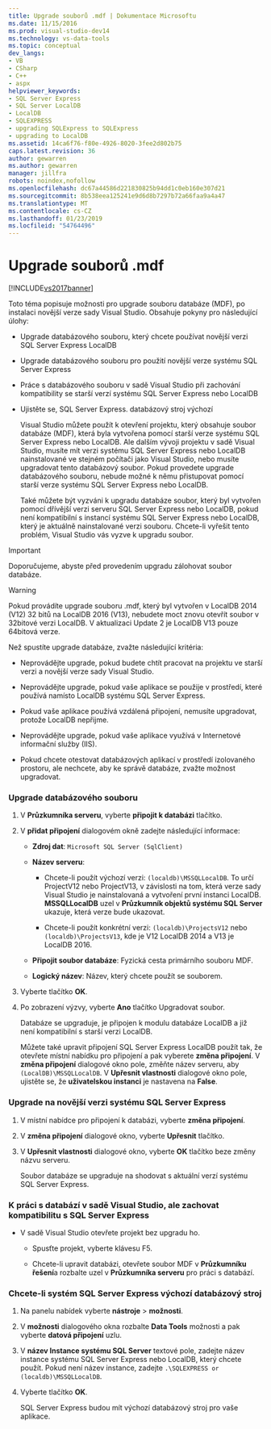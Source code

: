 ```yaml
---
title: Upgrade souborů .mdf | Dokumentace Microsoftu
ms.date: 11/15/2016
ms.prod: visual-studio-dev14
ms.technology: vs-data-tools
ms.topic: conceptual
dev_langs:
- VB
- CSharp
- C++
- aspx
helpviewer_keywords:
- SQL Server Express
- SQL Server LocalDB
- LocalDB
- SQLEXPRESS
- upgrading SQLExpress to SQLExpress
- upgrading to LocalDB
ms.assetid: 14ca6f76-f80e-4926-8020-3fee2d802b75
caps.latest.revision: 36
author: gewarren
ms.author: gewarren
manager: jillfra
robots: noindex,nofollow
ms.openlocfilehash: dc67a44586d221830825b94dd1c0eb160e307d21
ms.sourcegitcommit: 8b538eea125241e9d6d8b7297b72a66faa9a4a47
ms.translationtype: MT
ms.contentlocale: cs-CZ
ms.lasthandoff: 01/23/2019
ms.locfileid: "54764496"
---
```

# <a name="upgrade-mdf-files"></a>Upgrade souborů .mdf
[!INCLUDE[vs2017banner](../includes/vs2017banner.md)]

  
Toto téma popisuje možnosti pro upgrade souboru databáze (MDF), po instalaci novější verze sady Visual Studio. Obsahuje pokyny pro následující úlohy:  
  
- Upgrade databázového souboru, který chcete používat novější verzi SQL Server Express LocalDB  
  
- Upgrade databázového souboru pro použití novější verze systému SQL Server Express  
  
- Práce s databázového souboru v sadě Visual Studio při zachování kompatibility se starší verzí systému SQL Server Express nebo LocalDB  
  
- Ujistěte se, SQL Server Express. databázový stroj výchozí  
  
  Visual Studio můžete použít k otevření projektu, který obsahuje soubor databáze (MDF), která byla vytvořena pomocí starší verze systému SQL Server Express nebo LocalDB. Ale dalším vývoji projektu v sadě Visual Studio, musíte mít verzi systému SQL Server Express nebo LocalDB nainstalované ve stejném počítači jako Visual Studio, nebo musíte upgradovat tento databázový soubor. Pokud provedete upgrade databázového souboru, nebude možné k němu přistupovat pomocí starší verze systému SQL Server Express nebo LocalDB.  
  
  Také můžete být vyzváni k upgradu databáze soubor, který byl vytvořen pomocí dřívější verzi serveru SQL Server Express nebo LocalDB, pokud není kompatibilní s instancí systému SQL Server Express nebo LocalDB, který je aktuálně nainstalované verzi souboru. Chcete-li vyřešit tento problém, Visual Studio vás vyzve k upgradu soubor.  
  
> [!IMPORTANT]
>  Doporučujeme, abyste před provedením upgradu zálohovat soubor databáze.  
  
> [!WARNING]
>  Pokud provádíte upgrade souboru .mdf, který byl vytvořen v LocalDB 2014 (V12) 32 bitů na LocalDB 2016 (V13), nebudete moct znovu otevřít soubor v 32bitové verzi LocalDB.  V aktualizaci Update 2 je LocalDB V13 pouze 64bitová verze.  
  
 Než spustíte upgrade databáze, zvažte následující kritéria:  
  
-   Neprovádějte upgrade, pokud budete chtít pracovat na projektu ve starší verzi a novější verze sady Visual Studio.  
  
-   Neprovádějte upgrade, pokud vaše aplikace se použije v prostředí, které používá namísto LocalDB systému SQL Server Express.  
  
-   Pokud vaše aplikace používá vzdálená připojení, nemusíte upgradovat, protože LocalDB nepřijme.  
  
-   Neprovádějte upgrade, pokud vaše aplikace využívá v Internetové informační služby (IIS).  
  
-   Pokud chcete otestovat databázových aplikací v prostředí izolovaného prostoru, ale nechcete, aby ke správě databáze, zvažte možnost upgradovat.  
  
### <a name="to-upgrade-a-database-file"></a>Upgrade databázového souboru  
  
1. V **Průzkumníka serveru**, vyberte **připojit k databázi** tlačítko.  
  
2. V **přidat připojení** dialogovém okně zadejte následující informace:  
  
   -   **Zdroj dat**: `Microsoft SQL Server (SqlClient)`  
  
   -   **Název serveru**:  
  
       -   Chcete-li použít výchozí verzi: `(localdb)\MSSQLLocalDB`.  To určí ProjectV12 nebo ProjectV13, v závislosti na tom, která verze sady Visual Studio je nainstalovaná a vytvoření první instanci LocalDB. **MSSQLLocalDB** uzel v **Průzkumník objektů systému SQL Server** ukazuje, která verze bude ukazovat.  
  
       -   Chcete-li použít konkrétní verzi: `(localdb)\ProjectsV12` nebo `(localdb)\ProjectsV13`, kde je V12 LocalDB 2014 a V13 je LocalDB 2016.  
  
   -   **Připojit soubor databáze**: Fyzická cesta primárního souboru MDF.  
  
   -   **Logický název**: Název, který chcete použít se souborem.  
  
3. Vyberte tlačítko **OK**.  
  
4. Po zobrazení výzvy, vyberte **Ano** tlačítko Upgradovat soubor.  
  
   Databáze se upgraduje, je připojen k modulu databáze LocalDB a již není kompatibilní s starší verzi LocalDB.  
  
   Můžete také upravit připojení SQL Server Express LocalDB použít tak, že otevřete místní nabídku pro připojení a pak vyberete **změna připojení**. V **změna připojení** dialogové okno pole, změňte název serveru, aby `(LocalDB)\MSSQLLocalDB`. V **Upřesnit vlastnosti** dialogové okno pole, ujistěte se, že **uživatelskou instanci** je nastavena na **False**.  
  
### <a name="to-upgrade-to-a-newer-version-of-sql-server-express"></a>Upgrade na novější verzi systému SQL Server Express  
  
1. V místní nabídce pro připojení k databázi, vyberte **změna připojení**.  
  
2. V **změna připojení** dialogové okno, vyberte **Upřesnit** tlačítko.  
  
3. V **Upřesnit vlastnosti** dialogové okno, vyberte **OK** tlačítko beze změny názvu serveru.  
  
   Soubor databáze se upgraduje na shodovat s aktuální verzí systému SQL Server Express.  
  
### <a name="to-work-with-the-database-in-visual-studio-but-retain-compatibility-with-sql-server-express"></a>K práci s databází v sadě Visual Studio, ale zachovat kompatibilitu s SQL Server Express  
  
-   V sadě Visual Studio otevřete projekt bez upgradu ho.  
  
    -   Spusťte projekt, vyberte klávesu F5.  
  
    -   Chcete-li upravit databázi, otevřete soubor MDF v **Průzkumníku řešení**a rozbalte uzel v **Průzkumníka serveru** pro práci s databází.  
  
### <a name="to-make-sql-server-express-the-default-database-engine"></a>Chcete-li systém SQL Server Express výchozí databázový stroj  
  
1. Na panelu nabídek vyberte **nástroje** > **možnosti**.  
  
2. V **možnosti** dialogového okna rozbalte **Data Tools** možnosti a pak vyberte **datová připojení** uzlu.  
  
3. V **název Instance systému SQL Server** textové pole, zadejte název instance systému SQL Server Express nebo LocalDB, který chcete použít. Pokud není název instance, zadejte `.\SQLEXPRESS or (localdb)\MSSQLLocalDB`.  
  
4. Vyberte tlačítko **OK**.  
  
   SQL Server Express budou mít výchozí databázový stroj pro vaše aplikace.  